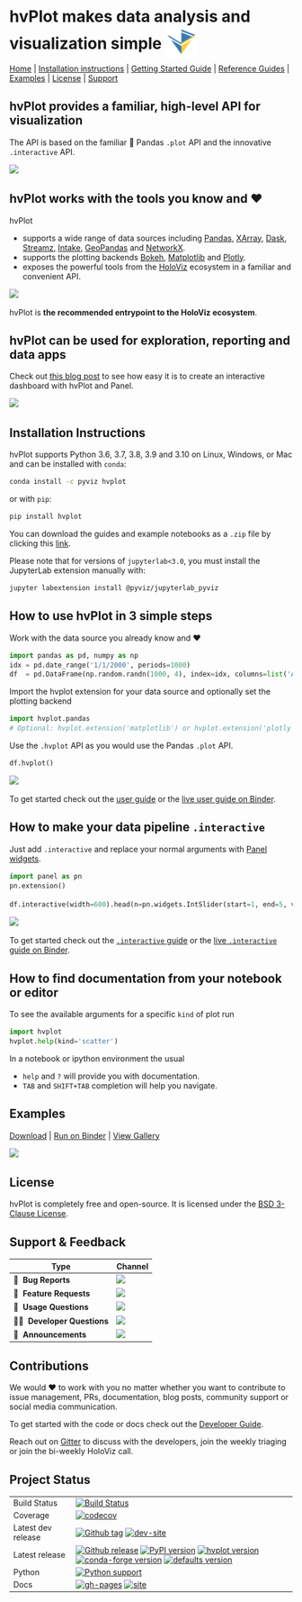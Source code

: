 # hvPlot makes data analysis and visualization simple <img src="https://github.com/holoviz/hvplot/blob/master/doc/_static/logo.png?raw=true" style="width:2em;margin-bottom:-15px">

[Home](https://hvplot.holoviz.org/) | [Installation instructions](#installation-instructions) | [Getting Started Guide](https://hvplot.holoviz.org/user_guide/index.html) | [Reference Guides](https://hvplot.holoviz.org/reference/index.html) | [Examples](#examples) | [License](#license) | [Support](#support--feedback)

## hvPlot provides a familiar, high-level API for visualization

The API is based on the familiar 🐼 Pandas `.plot` API and the innovative `.interactive` API.

<img src="https://github.com/MarcSkovMadsen/awesome-panel-assets/blob/master/images/hvPlot/hvplot-total-intro.gif?raw=true" style="max-height:600px;border-radius:2%;">

## hvPlot works with the tools you know and ❤️

hvPlot

- supports a wide range of data sources including [Pandas](http://pandas.pydata.org), [XArray](http://xarray.pydata.org), [Dask](http://dask.pydata.org), [Streamz](http://streamz.readthedocs.io), [Intake](http://github.com/ContinuumIO/intake), [GeoPandas](http://geopandas.org) and [NetworkX](https://networkx.github.io/documentation/stable/).
- supports the plotting backends [Bokeh](https://docs.bokeh.org/en/latest/), [Matplotlib](https://matplotlib.org/) and [Plotly](https://plotly.com/python/).
- exposes the powerful tools from the [HoloViz](https://holoviz.org/) ecosystem in a familiar and convenient API.

[<img src="https://hvplot.holoviz.org/assets/diagram.svg" style="max-height:400px;border-radius:2%;"/>](https://holoviz.org/)

hvPlot is **the recommended entrypoint to the HoloViz ecosystem**.

## hvPlot can be used for exploration, reporting and data apps

Check out [this blog post](https://towardsdatascience.com/the-easiest-way-to-create-an-interactive-dashboard-in-python-77440f2511d1) to see how easy it is to create an interactive dashboard with hvPlot and Panel.

<a href="https://towardsdatascience.com/the-easiest-way-to-create-an-interactive-dashboard-in-python-77440f2511d1"><img src="https://miro.medium.com/max/700/1*bZjPtucT8O1esjQaGQenHw.gif" style="max-height:600px;border-radius:2%;"></a>

## Installation Instructions

hvPlot supports Python 3.6, 3.7, 3.8, 3.9 and 3.10 on Linux, Windows, or Mac and can be installed with ``conda``:

```bash
conda install -c pyviz hvplot
```

or with ``pip``:

```bash
pip install hvplot
```

You can download the guides and example notebooks as a `.zip` file by clicking this
[link](https://downgit.github.io/#/home?url=https://github.com/holoviz/hvplot/tree/master/examples).

Please note that for versions of `jupyterlab<3.0`, you must install the JupyterLab extension manually with:

```bash
jupyter labextension install @pyviz/jupyterlab_pyviz
```

## How to use hvPlot in 3 simple steps

Work with the data source you already know and ❤️

```python
import pandas as pd, numpy as np
idx = pd.date_range('1/1/2000', periods=1000)
df  = pd.DataFrame(np.random.randn(1000, 4), index=idx, columns=list('ABCD')).cumsum()
```

Import the hvplot extension for your data source and optionally set the plotting backend

```python
import hvplot.pandas
# Optional: hvplot.extension('matplotlib') or hvplot.extension('plotly')
```

Use the `.hvplot` API as you would use the Pandas `.plot` API.

```python
df.hvplot()
```

[<img src="https://github.com/MarcSkovMadsen/awesome-panel-assets/blob/master/images/hvPlot/hvplot-intro-plot.gif?raw=true" style="max-height:300px;border-radius:2%;">](https://hvplot.holoviz.org/user_guide/index.html)

To get started check out the [user guide](https://hvplot.holoviz.org/user_guide/index.html) or the [live user guide on Binder](https://mybinder.org/v2/gh/holoviz/hvplot/v0.8.0?urlpath=lab/tree/examples/user_guide/Introduction.ipynb).

## How to make your data pipeline  `.interactive`

Just add `.interactive` and replace your normal arguments with [Panel widgets](https://panel.holoviz.org/reference/index.html#widgets).

```python
import panel as pn
pn.extension()

df.interactive(width=600).head(n=pn.widgets.IntSlider(start=1, end=5, value=3))
```

[<img src="https://github.com/MarcSkovMadsen/awesome-panel-assets/blob/master/images/hvPlot/hvplot-intro-interactive.gif?raw=true" style="max-height:300px;border-radius:2%;">](https://hvplot.holoviz.org/user_guide/Interactive.html)

To get started check out the [`.interactive` guide](https://hvplot.holoviz.org/user_guide/Interactive.html) or the [live `.interactive` guide on Binder](https://mybinder.org/v2/gh/holoviz/hvplot/v0.8.0?urlpath=lab/tree/examples/user_guide/Interactive.ipynb).

## How to find documentation from your notebook or editor

To see the available arguments for a specific `kind` of plot run

```python
import hvplot
hvplot.help(kind='scatter')
```

In a notebook or ipython environment the usual

- `help` and `?` will provide you with documentation.
- `TAB` and `SHIFT+TAB` completion will help you navigate.

## Examples

[Download](https://downgit.github.io/#/home?url=https://github.com/holoviz/hvplot/tree/master/examples) | [Run on Binder](https://mybinder.org/v2/gh/holoviz/hvplot/v0.8.0?urlpath=lab/tree/examples) | [View Gallery](https://hvplot.holoviz.org/topics.html)

[<img src="http://blog.holoviz.org/images/hvplot_collage.png" style="max-height:400px;border-radius:2%;">](https://hvplot.holoviz.org/topics.html)

## License

hvPlot is completely free and open-source. It is licensed under the [BSD 3-Clause License](https://opensource.org/licenses/BSD-3-Clause).

## Support & Feedback

| Type                     | Channel                                              |
| ------------------------ | ------------------------------------------------------ |
| 🐛&nbsp; **Bug Reports**       | <a href="https://github.com/holoviz/hvplot/issues?utf8=%E2%9C%93&q=is%3Aopen+is%3Aissue+label%3Abug+sort%3Areactions-%2B1-desc+" title="Open Bug Report"><img src="https://img.shields.io/github/issues/holoviz/hvplot/bug.svg?label=bug"></a>                                 |
| 🎁&nbsp; **Feature Requests**  | <a href="https://github.com/holoviz/hvplot/issues?q=is%3Aopen+is%3Aissue+label%3Afeature+sort%3Areactions-%2B1-desc" title="Open Feature Request"><img src="https://img.shields.io/github/issues/holoviz/hvplot/feature.svg?label=feature%20request"></a>                                 |
| 👩&nbsp; **Usage Questions**   |  <a href="https://discourse.holoviz.org/" title="Open Support Request"> <img src="https://img.shields.io/discourse/status?server=https%3A%2F%2Fdiscourse.holoviz.org"></a> |
| 👩‍💻&nbsp; **Developer Questions**   |  <a href="https://gitter.im/pyviz/pyviz" title="Discuss with developers"> <img src="https://img.shields.io/gitter/room/TechnologyAdvice/Stardust.svg"></a> |
| 📢&nbsp; **Announcements**  | <a href="https://twitter.com/HoloViz_org" title="Follow hvPlot on Twitter"><img src="https://img.shields.io/twitter/follow/HoloViz_org.svg?style=social&label=Follow"> |

## Contributions

We would ❤️ to work with you no matter whether you want to contribute to issue management, PRs, documentation, blog posts, community support or social media communication.

To get started with the code or docs check out the [Developer Guide](https://hvplot.holoviz.org/developer_guide/index.html).

Reach out on [Gitter](https://gitter.im/pyviz/pyviz) to discuss with the developers, join the weekly triaging or join the bi-weekly HoloViz call.

## Project Status

|    |    |
| --- | --- |
| Build Status | [![Build Status](https://github.com/holoviz/hvplot/workflows/tests/badge.svg?query=branch%3Amaster)](https://github.com/holoviz/hvplot/actions?query=workflow%3Atests+branch%3Amaster) |
| Coverage | [![codecov](https://codecov.io/gh/holoviz/hvplot/branch/master/graph/badge.svg)](https://codecov.io/gh/holoviz/hvplot) |
| Latest dev release | [![Github tag](https://img.shields.io/github/tag/holoviz/hvplot.svg?label=tag&colorB=11ccbb)](https://github.com/holoviz/hvplot/tags) [![dev-site](https://img.shields.io/website-up-down-green-red/https/pyviz-dev.github.io/hvplot.svg?label=dev%20website)](https://pyviz-dev.github.io/hvplot/) |
| Latest release | [![Github release](https://img.shields.io/github/release/holoviz/hvplot.svg?label=tag&colorB=11ccbb)](https://github.com/holoviz/hvplot/releases) [![PyPI version](https://img.shields.io/pypi/v/hvplot.svg?colorB=cc77dd)](https://pypi.python.org/pypi/hvplot) [![hvplot version](https://img.shields.io/conda/v/pyviz/hvplot.svg?colorB=4488ff&style=flat)](https://anaconda.org/pyviz/hvplot) [![conda-forge version](https://img.shields.io/conda/v/conda-forge/hvplot.svg?label=conda%7Cconda-forge&colorB=4488ff)](https://anaconda.org/conda-forge/hvplot) [![defaults version](https://img.shields.io/conda/v/anaconda/hvplot.svg?label=conda%7Cdefaults&style=flat&colorB=4488ff)](https://anaconda.org/anaconda/hvplot) |
| Python | [![Python support](https://img.shields.io/pypi/pyversions/hvplot.svg)](https://pypi.org/project/hvplot/) |
| Docs | [![gh-pages](https://img.shields.io/github/last-commit/holoviz/hvplot/gh-pages.svg)](https://github.com/holoviz/hvplot/tree/gh-pages) [![site](https://img.shields.io/website-up-down-green-red/http/hvplot.holoviz.org.svg)](http://hvplot.holoviz.org) |